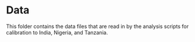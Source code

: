 # Data

This folder contains the data files that are read in by the analysis scripts for calibration to India, Nigeria, and Tanzania.